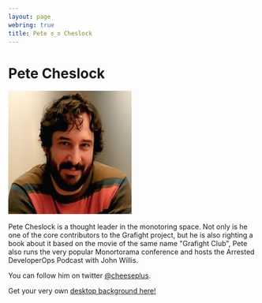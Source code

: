 ```yaml
---
layout: page
webring: true
title: Pete ಠ_ಠ Cheslock
---
```


# Pete Cheslock

![this is really pete cheslock][pete]

Pete Cheslock is a thought leader in the monotoring space.  Not only is he one of the core contributors to the Grafight project, but he is also righting a book about it based on the movie of the same name "Grafight Club", Pete also runs the very popular Monortorama conference and hosts the Arrested DeveloperOps Podcast with John Willis.

You can follow him on twitter <a href="https://twitter.com/cheeseplus">@cheeseplus</a>.

[pete]: ./pete.png

Get your very own <a href="/year-of-cheslock-on-the-desktop/cheslock-on-the-desktop-original.png">desktop background here!</a>
